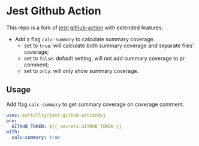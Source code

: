 # Jest Github Action

This repo is a fork of [jest-github-action](https://github.com/mattallty/jest-github-action) with extended features:

- Add a flag `calc-summary` to calculate summary coverage.
  - set to `true`: will calculate both summary coverage and separate files' coverage;
  - set to `false`: default setting, will not add summary coverage to pr comment;
  - set to `only`: will only show summary coverage.

## Usage

Add flag `calc-summary` to get summary coverage on coverage comment.

```yaml
uses: mattallty/jest-github-action@v1
env:
  GITHUB_TOKEN: ${{ secrets.GITHUB_TOKEN }}
with:
  calc-summary: true
```
